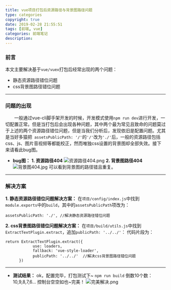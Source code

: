 ```yaml
---
title: vue项目打包后资源路径与背景图路径问题
type: categories
copyright: true
date: 2019-02-28 21:55:51
tags: [前端, vue]
categories: 前端笔记
description:
---
```

### 前言
本文主要解决基于`vue/vuex`打包后经常出现的两个问题：
- 静态资源路径错位问题
- css背景图路径错位问题
<!--more-->
------
### 问题的出现
&emsp;&emsp;一般通过vue-cli脚手架开发的时候，开发模式使用`npm run dev`进行开发，一切配置正常。但是当打包后会出现各种问题，其中两个最为常见且致命的问题莫过于上述的两个资源路径错位问题，但是当我们分析后，发现依旧是配置问题。尤其是当好多猿把` assetsPublicPath: '/'`的`'/'`改为`'./'`后，一般的资源路径包括css、js、图片音视频等都能校正，然而唯独css设置的背景图却全部失效。接下来请看此bug图。
* **bug图：**
**1. 资源路径404**
![资源路径404.png](https://upload-images.jianshu.io/upload_images/2502265-9327d2c5c190797a.png?imageMogr2/auto-orient/strip%7CimageView2/2/w/1240 '资源路径404')
**2. 背景图路径404**
![背景图404.jpg](https://upload-images.jianshu.io/upload_images/2502265-d9a32ca040d852d4.jpg?imageMogr2/auto-orient/strip%7CimageView2/2/w/1240 '背景图路径404')
可以看到背景图的路径错且重复。
---------
### 解决方案

**1. 静态资源路径错位问题解决方案：**
在`项目/config/index.js`中找到`module.exports`中的`build`，其中的`assetsPublicPath`项改为：
```
assetsPublicPath: './', //解决静态资源路径错位问题
```
**2. css背景图路径错位问题解决方案：**
在`项目/build/utils.js`中找到`ExtractTextPlugin.extract`，追加`publicPath: '../../'`：
代码片段为：
```
return ExtractTextPlugin.extract({
            use: loaders,
            fallback: 'vue-style-loader',
            publicPath: '../../'  //解决css背景图路径错位问题
      })
```
------
* **测试结果：**
ok，配置完毕，打包测试下~
`npm run build` 倒数10个数：10,9,8,7,6...
控制台空空如也~完美！
![完美解决.png](https://upload-images.jianshu.io/upload_images/2502265-7bd97c7e5bec7d8c.png?imageMogr2/auto-orient/strip%7CimageView2/2/w/1240 '解决')






